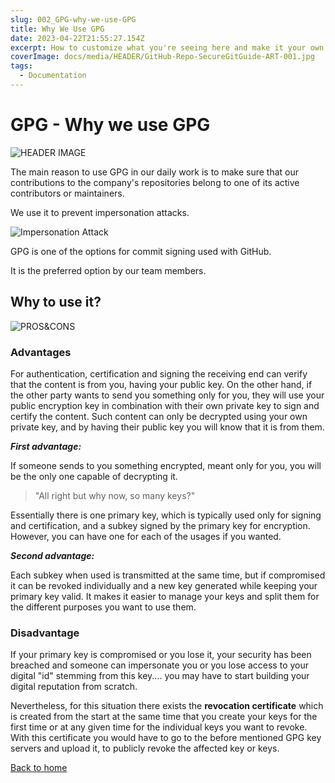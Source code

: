 ```yaml
---
slug: 002_GPG-why-we-use-GPG
title: Why We Use GPG
date: 2023-04-22T21:55:27.154Z
excerpt: How to customize what you're seeing here and make it your own.
coverImage: docs/media/HEADER/GitHub-Repo-SecureGitGuide-ART-001.jpg
tags:
  - Documentation
---
```


# GPG - Why we use GPG

![HEADER IMAGE](./media/HEADER/GitHub-Repo-SecureGitGuide-ART-002.jpg)

The main reason to use GPG in our daily work is to make sure that our contributions to the company's repositories belong to one of its active contributors or maintainers.

We use it to prevent impersonation attacks.

![Impersonation Attack](https://nautilus-cyberneering.de/wp-content/uploads/2022/01/impersonation-attack-1024x576.png)

GPG is one of the options for commit signing used with GitHub.

It is the preferred option by our team members.

## Why to use it?

![PROS&CONS](https://nautilus-cyberneering.de/wp-content/uploads/2022/01/Pro-Con-1500x600-1-1024x410.png)

### Advantages

For authentication, certification and signing the receiving end can verify that the content is from you, having your public key. On the other hand, if the other party wants to send you something only for you, they will use your public encryption key in combination with their own private key to sign and certify the content. Such content can only be decrypted using your own private key, and by having their public key you will know that it is from them.

**_First advantage:_**

If someone sends to you something encrypted, meant only for you, you will be the only one capable of decrypting it.

> "All right but why now, so many keys?"

Essentially there is one primary key, which is typically used only for signing and certification, and a subkey signed by the primary key for encryption. However, you can have one for each of the usages if you wanted.

**_Second advantage:_**

Each subkey when used is transmitted at the same time, but if compromised it can be revoked individually and a new key generated while keeping your primary key valid. It makes it easier to manage your keys and split them for the different purposes you want to use them.

### Disadvantage

If your primary key is compromised or you lose it, your security has been breached and someone can impersonate you or you lose access to your digital "id" stemming from this key.... you may have to start building your digital reputation from scratch.

Nevertheless, for this situation there exists the **revocation certificate** which is created from the start at the same time that you create your keys for the first time or at any given time for the individual keys you want to revoke. With this certificate you would have to go to the before mentioned GPG key servers and upload it, to publicly revoke the affected key or keys.

[Back to home](./)
